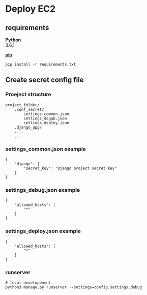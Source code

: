 # Deploy EC2

## requirements

**Python**  
3.6.1

**pip**

```
pip install -r requirements.txt
```

## Create secret config file

### Proeject structure

```
project_folder/
	.conf_secret/
		settings_common.json
		settings_degub.json
		settings_deploy.json
	.django_app/
	...
	...
```

### settings_common.json example

```
{
	"django": {
		"secret_key": "Django project secret key"
	}
}
```

### settings_debug.json example

```
{
	"allowed_hosts": [
		"*"
	]
}
```

### settings_deploy.json example

```
{
	"allowed_hosts": [
		"*"
	]
}
```

### runserver

```
# local developement
python3 manage.py runserver --settings=config.settings.debug
```